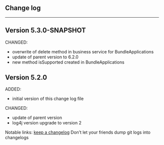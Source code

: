 ## Change log
----------------------

Version 5.3.0-SNAPSHOT
-------------

CHANGED:

- overwrite of delete method in business service for BundleApplications 
- update of parent version to 6.2.0
- new method isSupported created in BundleApplications


Version 5.2.0
-------------

ADDED:

- initial version of this change log file
  
CHANGED:

- update of parent version
- log4j version upgrade to version 2

Notable links:
[keep a changelog](http://keepachangelog.com/en/1.0.0/) Don’t let your friends dump git logs into changelogs
